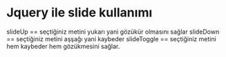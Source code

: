 # Jquery ile slide kullanımı
 slideUp == seçtiğiniz metini yukarı yani gözükür olmasını sağlar
 slideDown == seçtiğiniz metini aşşağı yani kaybeder
 slideToggle == seçtiğiniz metini hem kaybeder hem gözükmesini sağlar.
